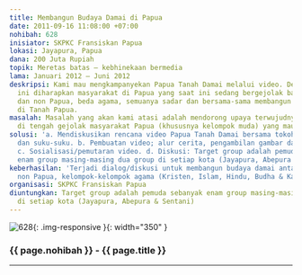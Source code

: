 ```yaml
---
title: Membangun Budaya Damai di Papua
date: 2011-09-16 11:08:00 +07:00
nohibah: 628
inisiator: SKPKC Fransiskan Papua
lokasi: Jayapura, Papua
dana: 200 Juta Rupiah
topik: Meretas batas – kebhinekaan bermedia
lama: Januari 2012 – Juni 2012
deskripsi: Kami mau mengkampanyekan Papua Tanah Damai melalui video. Dengan video
  ini diharapkan masyarakat di Papua yang saat ini sedang bergejolak baik antara Papua
  dan non Papua, beda agama, semuanya sadar dan bersama-sama membangun perdamaian
  di Tanah Papua.
masalah: Masalah yang akan kami atasi adalah mendorong upaya terwujudnya perdamaian
  di tengah gejolak masyarakat Papua (khususnya kelompok muda) yang mau merdeka.
solusi: 'a. Mendiskusikan rencana video Papua Tanah Damai bersama tokoh agama, pemuda
  dan suku-suku. b. Pembuatan video; alur cerita, pengambilan gambar dan editing.
  c. Sosialisasi/pemutaran video. d. Diskusi: Target group adalah pemuda sebanyak
  enam group masing-masing dua group di setiap kota (Jayapura, Abepura & Sentani)'
keberhasilan: 'Terjadi dialog/diskusi untuk membangun budaya damai antara: Papua &
  non Papua, kelompok-kelompok agama (Kristen, Islam, Hindu, Budha & Katolik).'
organisasi: SKPKC Fransiskan Papua
diuntungkan: Target group adalah pemuda sebanyak enam group masing-masing dua group
  di setiap kota (Jayapura, Abepura & Sentani)
---
```


![628](/static/img/hibahcmb/628.png){: .img-responsive }{: width="350" }

### {{ page.nohibah }} - {{ page.title }}

---
